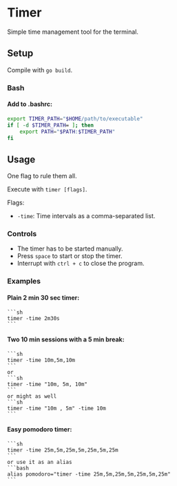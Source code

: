 # Timer
Simple time management tool for the terminal.

## Setup
Compile with `go build`.

### Bash

#### Add to .bashrc:
```bash
export TIMER_PATH="$HOME/path/to/executable"
if [ -d $TIMER_PATH= ]; then
    export PATH="$PATH:$TIMER_PATH"
fi
```

## Usage
One flag to rule them all.

Execute with `timer [flags]`.

Flags:
- `-time`: Time intervals as a comma-separated list.

### Controls

- The timer has to be started manually.
- Press `space` to start or stop the timer.
- Interrupt with `ctrl + c` to close the program.

### Examples

#### Plain 2 min 30 sec timer:
    ```sh
    timer -time 2m30s
    ```

#### Two 10 min sessions with a 5 min break:
    ```sh
    timer -time 10m,5m,10m
    ```
    or
    ```sh
    timer -time "10m, 5m, 10m"
    ```
    or might as well
    ```sh
    timer -time "10m , 5m" -time 10m
    ```

#### Easy pomodoro timer:
    ```sh
    timer -time 25m,5m,25m,5m,25m,5m,25m
    ```
    or use it as an alias
    ```bash
    alias pomodoro="timer -time 25m,5m,25m,5m,25m,5m,25m"
    ```
